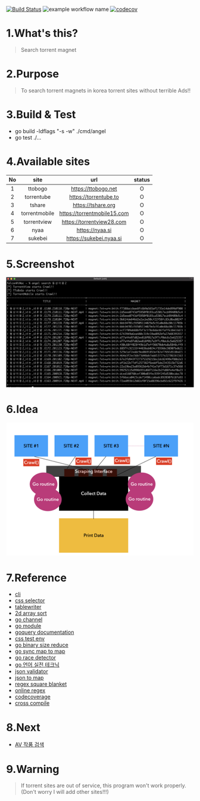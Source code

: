 [![Build Status](https://travis-ci.com/daite/angel.svg?branch=main)](https://travis-ci.com/daite/angel)
![example workflow name](https://github.com/daite/angel/workflows/Go/badge.svg)
[![codecov](https://codecov.io/gh/daite/angel/branch/main/graph/badge.svg?token=BLF2OUSOBO)](https://codecov.io/gh/daite/angel)
# 1.What's this?
> Search torrent magnet
# 2.Purpose
> To search torrent magnets in korea torrent sites without terrible Ads!! 
# 3.Build & Test
* go build -ldflags "-s -w" ./cmd/angel
* go test ./...
# 4.Available sites
| No |      site     |             url             | status |
|:--:|:-------------:|:---------------------------:|:------:|
|  1 |    ttobogo    | https://ttobogo.net         |    O   |
|  2 |   torrentube  | https://torrentube.to       |     O  |
|  3 |     tshare    | https://tshare.org          |     O  |
|  4 | torrentmobile | https://torrentmobile15.com |    O   |
|  5 | torrentview   | https://torrentview28.com  |    O   |
|  6 | nyaa          | https://nyaa.si            |    O   |
|  7 | sukebei       | https://sukebei.nyaa.si    |    O   |
# 5.Screenshot
![alt tag](https://raw.githubusercontent.com/daite/angel/main/resources/screenshot2.png)
# 6.Idea
![alt tag](https://raw.githubusercontent.com/daite/angel/main/resources/idea.png)
# 7.Reference
* [cli](https://github.com/urfave/cli/blob/master/docs/v2/manual.md)
* [css selector](https://www.w3schools.com/cssref/css_selectors.asp)
* [tablewriter](https://github.com/olekukonko/tablewriter)
* [2d array sort](https://stackoverflow.com/questions/42629541/go-lang-sort-a-2d-array)
* [go channel](https://tour.golang.org/concurrency/4)
* [go module](https://blog.golang.org/using-go-modules)
* [goquery documentation](https://pkg.go.dev/github.com/PuerkitoBio/goquery)
* [css test env](https://try.jsoup.org/)
* [go binary size reduce](https://stackoverflow.com/questions/3861634/how-to-reduce-compiled-file-size)
* [go sync map to map](https://stackoverflow.com/questions/58995416/how-to-pretty-print-the-contents-of-a-sync-map)
* [go race detector](https://golang.org/doc/articles/race_detector.html)
* [go 언어 실전 테크닉](http://www.kyobobook.co.kr/product/detailViewKor.laf?ejkGb=KOR&mallGb=KOR&barcode=9791161750262&orderClick=LAG&Kc=)
* [json validator](https://jsonformatter.curiousconcept.com/)
* [json to map](https://gist.github.com/cuixin/f10cea0f8639454acdfbc0c9cdced764)
* [regex square blanket](https://stackoverflow.com/questions/928072/whats-the-regular-expression-that-matches-a-square-bracket)
* [online regex](https://regex101.com/)
* [codecoverage](https://codecov.io/gh/daite/)
* [cross compile](https://www.digitalocean.com/community/tutorials/how-to-build-go-executables-for-multiple-platforms-on-ubuntu-16-04)
# 8.Next
* [AV 작품 검색](https://setflix.co.kr/service/actor/view.asp?pk=3925)
# 9.Warning
> If torrent sites are out of service, this program won't work properly. (Don't worry I will add other sites!!!)
